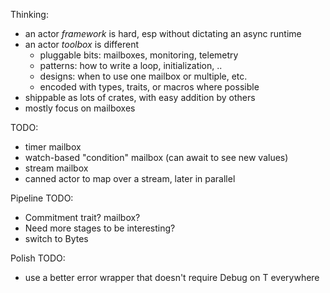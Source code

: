 Thinking:

 * an actor _framework_ is hard, esp without dictating an async runtime
 * an actor _toolbox_ is different
   * pluggable bits: mailboxes, monitoring, telemetry
   * patterns: how to write a loop, initialization, ..
   * designs: when to use one mailbox or multiple, etc.
   * encoded with types, traits, or macros where possible
 * shippable as lots of crates, with easy addition by others
 * mostly focus on mailboxes

TODO:
 * timer mailbox
 * watch-based "condition" mailbox (can await to see new values)
 * stream mailbox
 * canned actor to map over a stream, later in parallel

Pipeline TODO:
 * Commitment trait? mailbox?
 * Need more stages to be interesting?
 * switch to Bytes

Polish TODO:
 * use a better error wrapper that doesn't require Debug on T everywhere
